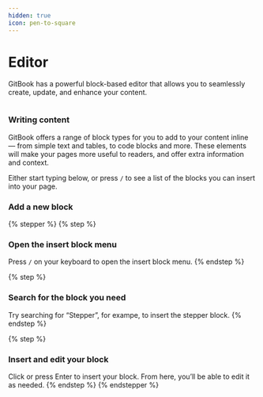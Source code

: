 ```yaml
---
hidden: true
icon: pen-to-square
---
```


# Editor

GitBook has a powerful block-based editor that allows you to seamlessly create, update, and enhance your content.

<figure><img src="https://gitbookio.github.io/onboarding-template-images/editor-hero.png" alt=""><figcaption></figcaption></figure>

### Writing content

GitBook offers a range of block types for you to add to your content inline — from simple text and tables, to code blocks and more. These elements will make your pages more useful to readers, and offer extra information and context.

Either start typing below, or press `/` to see a list of the blocks you can insert into your page.

### Add a new block

{% stepper %}
{% step %}
### Open the insert block menu

Press `/` on your keyboard to open the insert block menu.
{% endstep %}

{% step %}
### Search for the block you need&#x20;

Try searching for “Stepper”, for exampe, to insert the stepper block.
{% endstep %}

{% step %}
### Insert and edit your block

Click or press Enter to insert your block. From here, you’ll be able to edit it as needed.
{% endstep %}
{% endstepper %}

